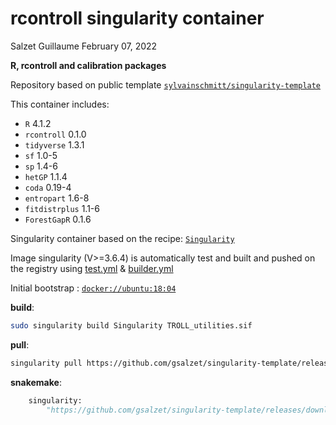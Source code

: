 rcontroll singularity container
================
Salzet Guillaume
February 07, 2022

**R, rcontroll and calibration packages**

Repository based on public template
[`sylvainschmitt/singularity-template`](https://github.com/sylvainschmitt/singularity-template)

This container includes:

-   `R` 4.1.2
-   `rcontroll` 0.1.0
-   `tidyverse` 1.3.1
-   `sf` 1.0-5
-   `sp` 1.4-6
-   `hetGP` 1.1.4
-   `coda` 0.19-4
-   `entropart` 1.6-8
-   `fitdistrplus` 1.1-6
-   `ForestGapR` 0.1.6

Singularity container based on the recipe:
[`Singularity`](https://github.com/gsalzet/singularity-r-TROLL/blob/main/Singularity)

Image singularity (V&gt;=3.6.4) is automatically test and built and
pushed on the registry using
[test.yml](https://github.com/gsalzet/singularity-template/blob/main/.github/workflows/test.yml)
&
[builder.yml](https://github.com/gsalzet/singularity-template/blob/main/.github/workflows/builder.yml)

Initial bootstrap :
[`docker://ubuntu:18:04`](https://hub.docker.com/_/ubuntu)

**build**:

``` bash
sudo singularity build Singularity TROLL_utilities.sif
```

**pull**:

``` bash
singularity pull https://github.com/gsalzet/singularity-template/releases/download/0.0.1/gsalzet-singularity-r-TROLL.latest.sif
```

**snakemake**:

``` python
    singularity: 
        "https://github.com/gsalzet/singularity-template/releases/download/0.0.1/gsalzet-singularity-r-TROLL.latest.sif"
```
